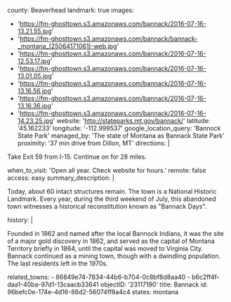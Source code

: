 county: Beaverhead
landmark: true
images:
  - 'https://fm-ghosttown.s3.amazonaws.com/bannack/2016-07-16-13.21.55.jpg'
  - 'https://fm-ghosttown.s3.amazonaws.com/bannack/bannack-_montana_(25064171061)-web.jpg'
  - 'https://fm-ghosttown.s3.amazonaws.com/bannack/2016-07-16-12.53.17.jpg'
  - 'https://fm-ghosttown.s3.amazonaws.com/bannack/2016-07-16-13.01.05.jpg'
  - 'https://fm-ghosttown.s3.amazonaws.com/bannack/2016-07-16-13.16.56.jpg'
  - 'https://fm-ghosttown.s3.amazonaws.com/bannack/2016-07-16-13.16.36.jpg'
  - 'https://fm-ghosttown.s3.amazonaws.com/bannack/2016-07-16-14.23.25.jpg'
website: 'http://stateparks.mt.gov/bannack/'
latitude: '45.162233'
longitude: '-112.999537'
google_location_query: 'Bannock State Park'
managed_by: 'The state of Montana as Bannack State Park'
proximity: '37 min drive from Dillon, MT'
directions: |
  <p>Take Exit 59 from I-15. Continue on for 28 miles.
  </p>
when_to_visit: 'Open all year. Check website for hours.'
remote: false
access: easy
summary_description: |
  <p>Today, about 60 intact structures remain. The town is a National Historic Landmark. Every year, during the third weekend of July, this abandoned town witnesses a historical reconstitution known as "Bannack Days".
  </p>
history: |
  <p>Founded in 1862 and named after the local Bannock Indians, it was the site of a major gold discovery in 1862, and served as the capital of Montana Territory briefly in 1864, until the capital was moved to Virginia City. Bannack continued as a mining town, though with a dwindling population. The last residents left in the 1970s.
  </p>
related_towns:
  - 86849e74-7834-44b6-b704-0c8bf8d8aa40
  - b6c2ff4f-daa1-40ba-97d1-13caacb33641
objectID: '23117190'
title: Bannack
id: 96befc0e-174e-4d16-88d2-56074ff8a4c4
states: montana
